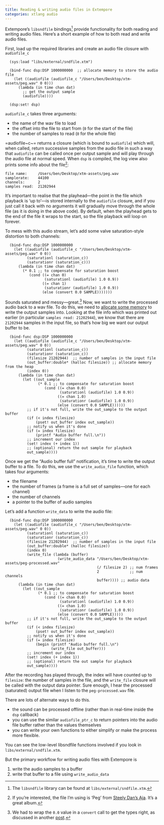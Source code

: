 ```yaml
---
title: Reading & writing audio files in Extempore
categories: xtlang audio
---
```


Extempore’s `libsndfile` bindings[^1] provide functionality for both
reading and writing audio files. Here’s a short example of how to both
read and write audio files.

First, load up the required libraries and create an audio file closure
with `audiofile_c`

``` {.extempore}
  (sys:load "libs/external/sndfile.xtm")

  (bind-func dsp:DSP 1000000000  ;; allocate memory to store the audio file
    (let ((audiofile (audiofile_c "/Users/ben/Desktop/xtm-assets/peg.wav" 0 0)))
      (lambda (in time chan dat)
        ;; get the output sample
        (audiofile))))

  (dsp:set! dsp)  
```

`audiofile_c` takes three arguments:

-   the name of the wav file to load
-   the offset into the file to start from (`0` for the start of
    the file)
-   the number of samples to read (`0` for the whole file)

=audiofile~c~= returns a closure (which is bound to `audiofile`) which
will, when called, return successive samples from the audio file in such
a way that `audiofile` can be called once per output sample and will
play through the audio file at normal speed. When `dsp` is compiled, the
log view also prints some info about the file[^2]:

``` {.bash}
file name:     /Users/ben/Desktop/xtm-assets/peg.wav
samplerate:    44100
channels:      2
samples read:  21202944
```

It’s important to realise that the playhead—the point in the file which
playback is ‘up to’—is stored internally to the `audiofile` closure, and
if you just call it back with no arguments it will gradually move
through the whole file (as it is doing in the above code). By default,
when the playhead gets to the end of the file it wraps to the start, so
the file playback will loop on forever.

To mess with this audio stream, let’s add some valve saturation-style
distortion to both channels:

``` {.extempore}
  (bind-func dsp:DSP 1000000000
    (let ((audiofile (audiofile_c "/Users/ben/Desktop/xtm-assets/peg.wav" 0 0))
          (saturationl (saturation_c))
          (saturationr (saturation_c)))
      (lambda (in time chan dat)
        (* 0.1 ;; to compensate for saturation boost
           (cond ((= chan 0)
                  (saturationl (audiofile) 1.0 0.9))
                 ((= chan 1)
                  (saturationr (audiofile) 1.0 0.9))
                 (else (convert 0.0 SAMPLE)))))))
```

Sounds saturated and messy—great.[^3] Now, we want to write the
processed audio back to a wav file. To do this, we need to [allocate
some memory](2012-08-17-memory-management-in-extempore.org) to write the
output samples into. Looking at the file info which was printed out
earlier (in particular `samples read:
21202944`), we know that there are `21202944` samples in the input file,
so that’s how big we want our output buffer to be.

``` {.extempore}
  (bind-func dsp:DSP 1000000000
    (let ((audiofile (audiofile_c "/Users/ben/Desktop/xtm-assets/peg.wav" 0 0))
          (saturationl (saturation_c))
          (saturationr (saturation_c))
          (filesize 21202944)  ;; number of samples in the input file
          (out_buffer:double* (halloc filesize)) ;; allocate memory from the heap
          (index 0))
      (lambda (in time chan dat)
        (let ((out_sample
               (* 0.1 ;; to compensate for saturation boost
                  (cond ((= chan 0.0)
                         (saturationl (audiofile) 1.0 0.9))
                        ((= chan 1.0)
                         (saturationr (audiofile) 1.0 0.9))
                        (else (convert 0.0 SAMPLE))))))
          ;; if it's not full, write the out_sample to the output buffer
          (if (< index filesize)
              (pset! out_buffer index out_sample))
          ;; notify us when it's done
          (if (= index filesize)
              (printf "Audio buffer full.\n"))
          ;; increment our index
          (set! index (+ index 1))
          ;; (optional) return the out sample for playback
          out_sample))))

```

Once we get the “Audio buffer full” notification, it’s time to write the
output buffer to a file. To do this, we use the `write_audio_file`
function, which takes four arguments:

-   the filename
-   the number of frames (a frame is a full set of samples—one for
    each channel)
-   the number of channels
-   a pointer to the buffer of audio samples

Let’s add a function `write_data` to write the audio file:

``` {.extempore}
  (bind-func dsp:DSP 1000000000
    (let ((audiofile (audiofile_c "/Users/ben/Desktop/xtm-assets/peg.wav" 0 0))
          (saturationl (saturation_c))
          (saturationr (saturation_c))
          (filesize 21202944)  ;; number of samples in the input file
          (out_buffer:double* (halloc filesize))
          (index 0)
          (write_file (lambda (buffer)
                        (write_audio_data "/Users/ben/Desktop/xtm-assets/peg-processed.wav"
                                          (/ filesize 2) ;; num frames
                                          2              ;; num channels
                                          buffer)))) ;; audio data
      (lambda (in time chan dat)
        (let ((out_sample
               (* 0.1 ;; to compensate for saturation boost
                  (cond ((= chan 0.0)
                         (saturationl (audiofile) 1.0 0.9))
                        ((= chan 1.0)
                         (saturationr (audiofile) 1.0 0.9))
                        (else (convert 0.0 SAMPLE)))))
          ;; if it's not full, write the out_sample to the output buffer
          (if (< index filesize)
              (pset! out_buffer index out_sample))
          ;; notify us when it's done
          (if (= index filesize)
              (begin (printf "Audio buffer full.\n")
                     (write_file out_buffer)))
          ;; increment our index
          (set! index (+ index 1))
          ;; (optional) return the out sample for playback
          out_sample))))

```

After the recording has played through, the index will have counted up
to `filesize`: the number of samples in the file, and the `write_file`
closure will be called with the output data pointer. Sure enough, I hear
the processed (saturated) output file when I listen to the
`peg-processed.wav` file.

There are lots of alternate ways to do this.

-   the sound can be processed offline (rather than in real-time inside
    the `dsp` callback)
-   you can use the similar `audiofile_ptr_c` to return pointers into
    the audio file buffer rather than the values themselves
-   you can write your own functions to either simplify or make the
    process more flexible.

You can see the low-level libsndfile functions involved if you look in
`libs/external/sndfile.xtm`.

But the primary workflow for writing audio files with Extempore is

1.  write the audio samples to a buffer
2.  write that buffer to a file using `write_audio_data`

[^1]: The `libsndfile` library can be found at
    `libs/external/sndfile.xtm`.

[^2]: If you’re interested, the file I’m using is ‘Peg’ from [Steely
    Dan’s
    Aja](http://www.rollingstone.com/music/lists/500-greatest-albums-of-all-time-20120531/steely-dan-aja-20120524).
    It’s a great album.

[^3]: We had to wrap the `0.0` value in a `convert` call to get the
    types right, as discussed in another
    [post](2013-11-15-changing-from-doubles-to-floats-in-audio_dsp.org).
